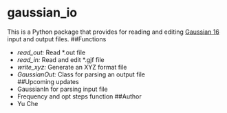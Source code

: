 # gaussian_io
This is a Python package that provides for reading and editing [Gaussian 16](http://gaussian.com/gaussian16/) input and output files.
##Functions
 * *read_out:* Read *.out file  
 * *read_in:*  Read and edit *.gjf file  
 * *write_xyz:* Generate an XYZ format file
 * *GaussianOut:* Class for parsing an output file  
 ##Upcoming updates
 * GaussianIn for parsing input file
 * Frequency and opt steps function
##Author
 * Yu Che
